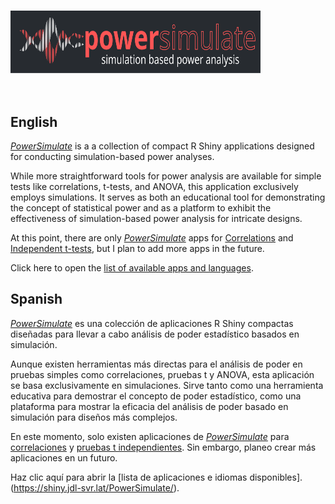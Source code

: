 # <img src="https://github.com/JDLeongomez/PowerSimulate_ind_t_EN/blob/master/www/powersimulate.svg" align="left" width=400 height=100 alt=""/><br><br><br><br>

## English
[*PowerSimulate*](https://shiny.jdl-svr.lat/PowerSimulate/) is a a collection of compact R Shiny applications designed for conducting simulation-based power analyses.

While more straightforward tools for power analysis are available for simple tests like correlations, t-tests, and ANOVA, this application exclusively employs simulations. It serves as both an educational tool for demonstrating the concept of statistical power and as a platform to exhibit the effectiveness of simulation-based power analysis for intricate designs.

At this point, there are only [*PowerSimulate*](https://shiny.jdl-svr.lat/PowerSimulate/) apps for [Correlations](https://shiny.jdl-svr.lat/PowerSimulate_corr_EN/) and [Independent t-tests](https://shiny.jdl-svr.lat/PowerSimulate_ind_t_EN/), but I plan to add more apps in the future.

Click here to open the [list of available apps and languages](https://shiny.jdl-svr.lat/PowerSimulate/).

## Spanish
[*PowerSimulate*](https://shiny.jdl-svr.lat/PowerSimulate/) es una colección de aplicaciones R Shiny compactas diseñadas para llevar a cabo análisis de poder estadístico basados en simulación.

Aunque existen herramientas más directas para el análisis de poder en pruebas simples como correlaciones, pruebas t y ANOVA, esta aplicación se basa exclusivamente en simulaciones. Sirve tanto como una herramienta educativa para demostrar el concepto de poder estadístico, como una plataforma para mostrar la eficacia del análisis de poder basado en simulación para diseños más complejos.

En este momento, solo existen aplicaciones de [*PowerSimulate*](https://shiny.jdl-svr.lat/PowerSimulate/) para [correlaciones](https://shiny.jdl-svr.lat/PowerSimulate_corr_ES/) y [pruebas t independientes](https://shiny.jdl-svr.lat/PowerSimulate_ind_t_ES/). Sin embargo, planeo crear más aplicaciones en un futuro.

Haz clic aquí para abrir la [lista de aplicaciones e idiomas disponibles].(https://shiny.jdl-svr.lat/PowerSimulate/).

